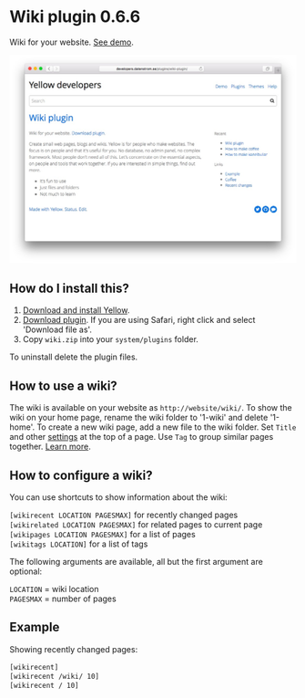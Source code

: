 Wiki plugin 0.6.6
=================
Wiki for your website. [See demo](http://developers.datenstrom.se/plugins/wiki-plugin/).

[![Screenshot](wiki-plugin.jpg?raw=true)](http://developers.datenstrom.se/plugins/wiki-plugin/)

How do I install this?
----------------------
1. [Download and install Yellow](https://github.com/datenstrom/yellow/).
2. [Download plugin](https://github.com/datenstrom/yellow-plugins/raw/master/zip/wiki.zip). If you are using Safari, right click and select 'Download file as'.
3. Copy `wiki.zip` into your `system/plugins` folder.

To uninstall delete the plugin files.

How to use a wiki?
------------------
The wiki is available on your website as `http://website/wiki/`. To show the wiki on your home page, rename the wiki folder to '1-wiki' and delete '1-home'. To create a new wiki page, add a new file to the wiki folder. Set `Title` and other [settings](http://developers.datenstrom.se/help/markdown-cheat-sheet#settings) at the top of a page. Use `Tag` to group similar pages together. [Learn more](http://developers.datenstrom.se/help/how-to-make-a-wiki).

How to configure a wiki?
------------------------
You can use shortcuts to show information about the wiki:

`[wikirecent LOCATION PAGESMAX]` for recently changed pages  
`[wikirelated LOCATION PAGESMAX]` for related pages to current page  
`[wikipages LOCATION PAGESMAX]` for a list of pages  
`[wikitags LOCATION]` for a list of tags  

The following arguments are available, all but the first argument are optional:

`LOCATION` = wiki location  
`PAGESMAX` = number of pages  

Example
-------
Showing recently changed pages:

    [wikirecent]
    [wikirecent /wiki/ 10]
    [wikirecent / 10]
